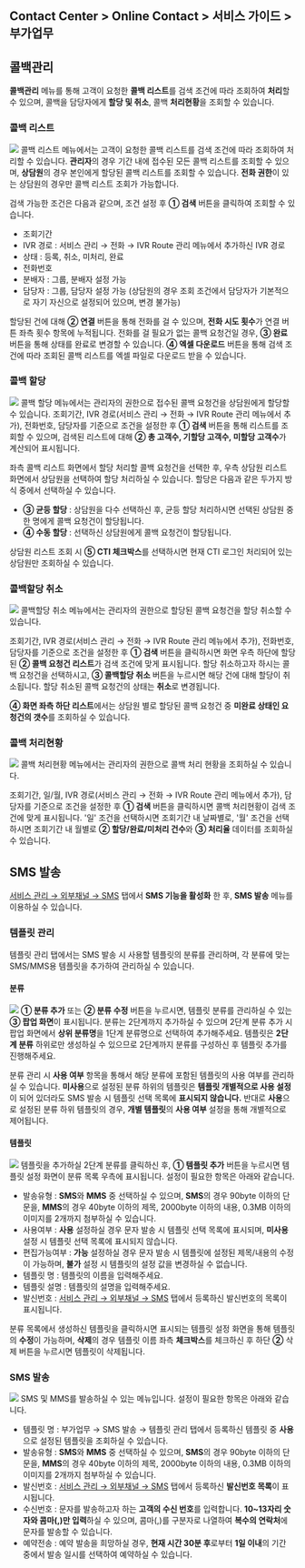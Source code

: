 ## Contact Center > Online Contact > 서비스 가이드 > 부가업무

## 콜백관리
**콜백관리** 메뉴를 통해 고객이 요청한 **콜백 리스트**를 검색 조건에 따라 조회하여 **처리**할 수 있으며, 콜백을 담당자에게 **할당 및 취소**, 콜백 **처리현황**을 조회할 수 있습니다.

### 콜백 리스트
![](http://static.toastoven.net/prod_contact_center/2.2.8-(1).png)
콜백 리스트 메뉴에서는 고객이 요청한 콜백 리스트를 검색 조건에 따라 조회하여 처리할 수 있습니다. **관리자**의 경우 기간 내에 접수된 모든 콜백 리스트를 조회할 수 있으며, **상담원**의 경우 본인에게 할당된 콜백 리스트를 조회할 수 있습니다. **전화 권한**이 있는 상담원의 경우만 콜백 리스트 조회가 가능합니다.

검색 가능한 조건은 다음과 같으며, 조건 설정 후 **① 검색** 버튼을 클릭하여 조회할 수 있습니다.
- 조회기간
- IVR 경로 : 서비스 관리 → 전화 → IVR Route 관리 메뉴에서 추가하신 IVR 경로
- 상태 : 등록, 취소, 미처리, 완료
- 전화번호 
- 분배자 : 그룹, 분배자 설정 가능
- 담당자 : 그룹, 담당자 설정 가능 (상담원의 경우 조회 조건에서 담당자가 기본적으로 자기 자신으로 설정되어 있으며, 변경 불가능)

할당된 건에 대해 **② 연결** 버튼을 통해 전화를 걸 수 있으며, **전화 시도 횟수**가 연결 버튼 좌측 횟수 항목에 누적됩니다.
전화를 걸 필요가 없는 콜백 요청건일 경우, **③ 완료** 버튼을 통해 상태를 완료로 변경할 수 있습니다.
**④ 엑셀 다운로드** 버튼을 통해 검색 조건에 따라 조회된 콜백 리스트를 엑셀 파일로 다운로드 받을 수 있습니다.

### 콜백 할당
![](http://static.toastoven.net/prod_contact_center/2.2.8-(2).png)
콜백 할당 메뉴에서는 관리자의 권한으로 접수된 콜백 요청건을 상담원에게 할당할 수 있습니다. 
조회기간, IVR 경로(서비스 관리 → 전화 → IVR Route 관리 메뉴에서 추가), 전화번호, 담당자를 기준으로 조건을 설정한 후 **① 검색** 버튼을 통해 리스트를 조회할 수 있으며, 검색된 리스트에 대해 **② 총 고객수, 기할당 고객수, 미할당 고객수**가 계산되어 표시됩니다.

좌측 콜백 리스트 화면에서 할당 처리할 콜백 요청건을 선택한 후, 우측 상담원 리스트 화면에서 상담원을 선택하여 할당 처리하실 수 있습니다.
할당은 다음과 같은 두가지 방식 중에서 선택하실 수 있습니다. 
- **③ 균등 할당** : 상담원을 다수 선택하신 후, 균등 할당 처리하시면 선택된 상담원 중 한 명에게 콜백 요청건이 할당됩니다. 
- **④ 수동 할당** : 선택하신 상담원에게 콜백 요청건이 할당됩니다.

상담원 리스트 조회 시 **⑤ CTI 체크박스**를 선택하시면 현재 CTI 로그인 처리되어 있는 상담원만 조회하실 수 있습니다.

### 콜백할당 취소
![](http://static.toastoven.net/prod_contact_center/2.2.8-(3).png)
콜백할당 취소 메뉴에서는 관리자의 권한으로 할당된 콜백 요청건을 할당 취소할 수 있습니다.

조회기간, IVR 경로(서비스 관리 → 전화 → IVR Route 관리 메뉴에서 추가), 전화번호, 담당자를 기준으로 조건을 설정한 후 **① 검색** 버튼을 클릭하시면 화면 우측 하단에 할당된 **② 콜백 요청건 리스트**가 검색 조건에 맞게 표시됩니다. 할당 취소하고자 하시는 콜백 요청건을 선택하시고, **③ 콜백할당 취소** 버튼을 누르시면 해당 건에 대해 할당이 취소됩니다. 할당 취소된 콜백 요청건의 상태는 **취소**로 변경됩니다.

**④ 화면 좌측 하단 리스트**에서는 상담원 별로 할당된 콜백 요청건 중 **미완료 상태인 요청건의 갯수**를 조회하실 수 있습니다.

### 콜백 처리현황
![](http://static.toastoven.net/prod_contact_center/2.2.8-(4).png)
콜백 처리현황 메뉴에서는 관리자의 권한으로 콜백 처리 현황을 조회하실 수 있습니다.

조회기간, 일/월, IVR 경로(서비스 관리 → 전화 → IVR Route 관리 메뉴에서 추가), 담당자를 기준으로 조건을 설정한 후 **① 검색** 버튼을 클릭하시면 콜백 처리현황이 검색 조건에 맞게 표시됩니다. '일' 조건을 선택하시면 조회기간 내 날짜별로, '월' 조건을 선택하시면 조회기간 내 월별로 **② 할당/완료/미처리 건수**와 **③ 처리율** 데이터를 조회하실 수 있습니다.

## SMS 발송
[서비스 관리 → 외부채널 → SMS](http://docs.toast.com/ko/Contact%20Center/ko/online-contact-guide-service-management/#sms) 탭에서 **SMS 기능을 활성화** 한 후, **SMS 발송** 메뉴를 이용하실 수 있습니다.

### 템플릿 관리
템플릿 관리 탭에서는 SMS 발송 시 사용할 템플릿의 분류를 관리하며, 각 분류에 맞는 SMS/MMS용 템플릿을 추가하여 관리하실 수 있습니다.

#### 분류
![](http://static.toastoven.net/prod_contact_center/2.2.8-(5)-1.png)
**① 분류 추가** 또는 **② 분류 수정** 버튼을 누르시면, 템플릿 분류를 관리하실 수 있는 **③ 팝업 화면**이 표시됩니다. 
분류는 2단계까지 추가하실 수 있으며 2단계 분류 추가 시 팝업 화면에서 **상위 분류명**을 1단계 분류명으로 선택하여 추가해주세요. 템플릿은 **2단계 분류** 하위로만 생성하실 수 있으므로 2단계까지 분류를 구성하신 후 템플릿 추가를 진행해주세요.

분류 관리 시 **사용 여부** 항목을 통해서 해당 분류에 포함된 템플릿의 사용 여부를 관리하실 수 있습니다. **미사용**으로 설정된 분류 하위의 템플릿은 **템플릿 개별적으로 사용 설정**이 되어 있더라도 SMS 발송 시 템플릿 선택 목록에 **표시되지 않습니다.** 반대로 **사용**으로 설정된 분류 하위 템플릿의 경우, **개별 템플릿**의 **사용 여부** 설정을 통해 개별적으로 제어됩니다. 

#### 템플릿
![](http://static.toastoven.net/prod_contact_center/2.2.8-(6)_1.png)
템플릿을 추가하실 2단계 분류를 클릭하신 후, **① 템플릿 추가** 버튼을 누르시면 템플릿 설정 화면이 분류 목록 우측에 표시됩니다. 설정이 필요한 항목은 아래와 같습니다.

- 발송유형 : **SMS**와 **MMS** 중 선택하실 수 있으며, **SMS**의 경우 90byte 이하의 단문을, **MMS**의 경우 40byte 이하의 제목, 2000byte 이하의 내용, 0.3MB 이하의 이미지를 2개까지 첨부하실 수 있습니다. 
- 사용여부 : **사용** 설정하실 경우 문자 발송 시 템플릿 선택 목록에 표시되며, **미사용** 설정 시 템플릿 선택 목록에 표시되지 않습니다.
- 편집가능여부 : **가능** 설정하실 경우 문자 발송 시 템플릿에 설정된 제목/내용의 수정이 가능하며, **불가** 설정 시 템플릿의 설정 값을 변경하실 수 없습니다.
- 템플릿 명 : 템플릿의 이름을 입력해주세요.
- 템플릿 설명 : 템플릿의 설명을 입력해주세요.
- 발신번호 : [서비스 관리 → 외부채널 → SMS](http://docs.toast.com/ko/Contact%20Center/ko/online-contact-guide-service-management/#sms) 탭에서 등록하신 발신번호의 목록이 표시됩니다. 

분류 목록에서 생성하신 템플릿을 클릭하시면 표시되는 템플릿 설정 화면을 통해 템플릿의 **수정**이 가능하며, **삭제**의 경우 템플릿 이름 좌측 **체크박스**를 체크하신 후 하단 **②** 삭제 버튼을 누르시면 템플릿이 삭제됩니다. 

### SMS 발송
![](http://static.toastoven.net/prod_contact_center/2.2.8-(7)_1.png)
SMS 및 MMS를 발송하실 수 있는 메뉴입니다. 설정이 필요한 항목은 아래와 같습니다.

- 템플릿 명 : 부가업무 → SMS 발송 → 템플릿 관리 탭에서 등록하신 템플릿 중 **사용**으로 설정된 템플릿을 조회하실 수 있습니다. 
- 발송유형 : **SMS**와 **MMS** 중 선택하실 수 있으며, **SMS**의 경우 90byte 이하의 단문을, **MMS**의 경우 40byte 이하의 제목, 2000byte 이하의 내용, 0.3MB 이하의 이미지를 2개까지 첨부하실 수 있습니다. 
- 발신번호 : [서비스 관리 → 외부채널 → SMS](http://docs.toast.com/ko/Contact%20Center/ko/online-contact-guide-service-management/#sms) 탭에서 등록하신 **발신번호 목록**이 표시됩니다. 
- 수신번호 : 문자를 발송하고자 하는 **고객의 수신 번호**를 입력합니다. **10~13자리 숫자와 콤마(,)만 입력**하실 수 있으며, 콤마(,)를 구분자로 나열하여 **복수의 연락처**에 문자를 발송할 수 있습니다.
- 예약전송 : 예약 발송을 희망하실 경우, **현재 시간 30분 후**로부터 **1일 이내**의 기간 중에서 발송 일시를 선택하여 예약하실 수 있습니다.
